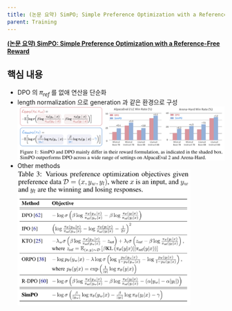 ```yaml
---
title: (논문 요약) SimPO; Simple Preference Optimization with a Reference-Free Reward
parent: Training
---
```


**[(논문 요약) SimPO: Simple Preference Optimization with a Reference-Free Reward](https://arxiv.org/pdf/2405.14734)**

## 핵심 내용
- DPO 의 $\pi_{ref}$ 를 없애 연산을 단순화   
- length normalization 으로 generation 과 같은 환경으로 구성    
   <img src="/data/papers/simpo/concept.png" width="800" />
- Other methods  
   <img src="/data/papers/simpo/othermethods.png" width="400" />
